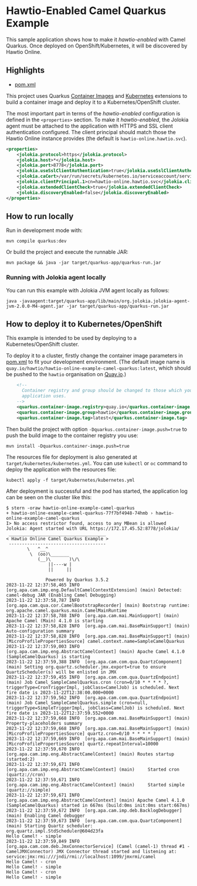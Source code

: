 # Hawtio-Enabled Camel Quarkus Example

This sample application shows how to make it _hawtio-enabled_ with Camel Quarkus. Once deployed on OpenShift/Kubernetes, it will be discovered by Hawtio Online.

## Highlights

- [pom.xml](pom.xml)

This project uses Quarkus [Container Images](https://quarkus.io/guides/container-image) and [Kubernetes](https://quarkus.io/guides/deploying-to-kubernetes) extensions to build a container image and deploy it to a Kubernetes/OpenShift cluster.

The most important part in terms of the _hawtio-enabled_ configuration is defined in the `<properties>` section. To make it _hawtio-enabled_, the Jolokia agent must be attached to the application with HTTPS and SSL client authentication configured. The client principal should match those the Hawtio Online instance provides (the default is `hawtio-online.hawtio.svc`).

```xml
<properties>
    <jolokia.protocol>https</jolokia.protocol>
    <jolokia.host>*</jolokia.host>
    <jolokia.port>8778</jolokia.port>
    <jolokia.useSslClientAuthentication>true</jolokia.useSslClientAuthentication>
    <jolokia.caCert>/var/run/secrets/kubernetes.io/serviceaccount/service-ca.crt</jolokia.caCert>
    <jolokia.clientPrincipal.1>cn=hawtio-online.hawtio.svc</jolokia.clientPrincipal.1>
    <jolokia.extendedClientCheck>true</jolokia.extendedClientCheck>
    <jolokia.discoveryEnabled>false</jolokia.discoveryEnabled>
</properties>
```

## How to run locally

Run in development mode with:

```console
mvn compile quarkus:dev
```

Or build the project and execute the runnable JAR:

```console
mvn package && java -jar target/quarkus-app/quarkus-run.jar
```

### Running with Jolokia agent locally

You can run this example with Jolokia JVM agent locally as follows:

```console
java -javaagent:target/quarkus-app/lib/main/org.jolokia.jolokia-agent-jvm-2.0.0-M4-agent.jar -jar target/quarkus-app/quarkus-run.jar
```

## How to deploy it to Kubernetes/OpenShift

This example is intended to be used by deploying to a Kubernetes/OpenShift cluster.

To deploy it to a cluster, firstly change the container image parameters in [pom.xml](pom.xml) to fit your development environment. (The default image name is `quay.io/hawtio/hawtio-online-example-camel-quarkus:latest`, which should be pushed to the `hawtio` organisation on [Quay.io](https://quay.io/).)

```xml
    <!--
      Container registry and group should be changed to those which your
      application uses.
    -->
    <quarkus.container-image.registry>quay.io</quarkus.container-image.registry>
    <quarkus.container-image.group>hawtio</quarkus.container-image.group>
    <quarkus.container-image.tag>latest</quarkus.container-image.tag>
```

Then build the project with option `-Dquarkus.container-image.push=true` to push the build image to the container registry you use:

```console
mvn install -Dquarkus.container-image.push=true
```

The resources file for deployment is also generated at `target/kubernetes/kubernetes.yml`. You can use `kubectl` or `oc` command to deploy the application with the resources file:

```console
kubectl apply -f target/kubernetes/kubernetes.yml
```

After deployment is successful and the pod has started, the application log can be seen on the cluster like this:

```console
$ stern -oraw hawtio-online-example-camel-quarkus
+ hawtio-online-example-camel-quarkus-77f7bf4948-74hmb › hawtio-online-example-camel-quarkus
I> No access restrictor found, access to any MBean is allowed
Jolokia: Agent started with URL https://172.17.45.52:8778/jolokia/
 _____________________________________ 
< Hawtio Online Camel Quarkus Example >
 ------------------------------------- 
        \   ^__^
         \  (oo)\_______
            (__)\       )\/\
                ||----w |
                ||     ||

               Powered by Quarkus 3.5.2
2023-11-22 12:37:58,465 INFO  [org.apa.cam.imp.eng.DefaultCamelContextExtension] (main) Detected: camel-debug JAR (Enabling Camel Debugging)
2023-11-22 12:37:58,787 INFO  [org.apa.cam.qua.cor.CamelBootstrapRecorder] (main) Bootstrap runtime: org.apache.camel.quarkus.main.CamelMainRuntime
2023-11-22 12:37:58,788 INFO  [org.apa.cam.mai.MainSupport] (main) Apache Camel (Main) 4.1.0 is starting
2023-11-22 12:37:58,828 INFO  [org.apa.cam.mai.BaseMainSupport] (main) Auto-configuration summary
2023-11-22 12:37:58,828 INFO  [org.apa.cam.mai.BaseMainSupport] (main)     [MicroProfilePropertiesSource] camel.context.name=SampleCamelQuarkus
2023-11-22 12:37:59,003 INFO  [org.apa.cam.imp.eng.AbstractCamelContext] (main) Apache Camel 4.1.0 (SampleCamelQuarkus) is starting
2023-11-22 12:37:59,388 INFO  [org.apa.cam.com.qua.QuartzComponent] (main) Setting org.quartz.scheduler.jmx.export=true to ensure QuartzScheduler(s) will be enlisted in JMX
2023-11-22 12:37:59,455 INFO  [org.apa.cam.com.qua.QuartzEndpoint] (main) Job Camel_SampleCamelQuarkus.cron (cron=0/10 * * * * ?, triggerType=CronTriggerImpl, jobClass=CamelJob) is scheduled. Next fire date is 2023-11-22T12:38:00.000+0000
2023-11-22 12:37:59,562 INFO  [org.apa.cam.com.qua.QuartzEndpoint] (main) Job Camel_SampleCamelQuarkus.simple (cron=null, triggerType=SimpleTriggerImpl, jobClass=CamelJob) is scheduled. Next fire date is 2023-11-22T12:37:59.552+0000
2023-11-22 12:37:59,668 INFO  [org.apa.cam.mai.BaseMainSupport] (main) Property-placeholders summary
2023-11-22 12:37:59,668 INFO  [org.apa.cam.mai.BaseMainSupport] (main)     [MicroProfilePropertiesSource] quartz.cron=0/10 * * * * ?
2023-11-22 12:37:59,669 INFO  [org.apa.cam.mai.BaseMainSupport] (main)     [MicroProfilePropertiesSource] quartz.repeatInterval=10000
2023-11-22 12:37:59,670 INFO  [org.apa.cam.imp.eng.AbstractCamelContext] (main) Routes startup (started:2)
2023-11-22 12:37:59,671 INFO  [org.apa.cam.imp.eng.AbstractCamelContext] (main)     Started cron (quartz://cron)
2023-11-22 12:37:59,671 INFO  [org.apa.cam.imp.eng.AbstractCamelContext] (main)     Started simple (quartz://simple)
2023-11-22 12:37:59,671 INFO  [org.apa.cam.imp.eng.AbstractCamelContext] (main) Apache Camel 4.1.0 (SampleCamelQuarkus) started in 667ms (build:0ms init:0ms start:667ms)
2023-11-22 12:37:59,672 INFO  [org.apa.cam.imp.deb.BacklogDebugger] (main) Enabling Camel debugger
2023-11-22 12:37:59,673 INFO  [org.apa.cam.com.qua.QuartzComponent] (main) Starting Quartz scheduler: org.quartz.impl.StdScheduler@604d23fa
Hello Camel! - simple
2023-11-22 12:37:59,849 INFO  [org.apa.cam.com.deb.JmxConnectorService] (Camel (camel-1) thread #1 - CamelJMXConnector) JMX Connector thread started and listening at: service:jmx:rmi:///jndi/rmi://localhost:1099/jmxrmi/camel
Hello Camel! - cron
Hello Camel! - simple
Hello Camel! - cron
Hello Camel! - simple
```
